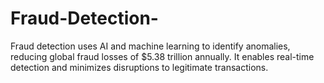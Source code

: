 # Fraud-Detection-
Fraud detection uses AI and machine learning to identify anomalies, reducing global fraud losses of $5.38 trillion annually. It enables real-time detection and minimizes disruptions to legitimate transactions.
